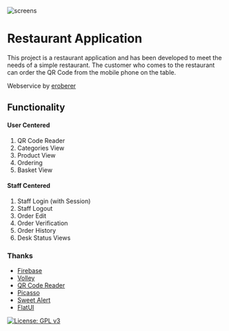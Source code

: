 ![screens](https://cloud.githubusercontent.com/assets/16848490/26680729/298d33f8-46e3-11e7-8cec-6cfd3547d348.png)

# Restaurant Application

This project is a restaurant application and has been developed to meet the needs of a simple restaurant. The customer who comes to the restaurant can order the QR Code from the mobile phone on the table. 

Webservice by [eroberer](https://github.com/eroberer/Restaurant-Application-WebServices-NodeJS)

## Functionality
#### User Centered

1. QR Code Reader
2. Categories View
3. Product View
4. Ordering
5. Basket View

#### Staff Centered

1. Staff Login (with Session)
2. Staff Logout
3. Order Edit
4. Order Verification
5. Order History
6. Desk Status Views


### Thanks

  * [Firebase](https://github.com/firebase/quickstart-android)
  * [Volley](https://github.com/google/volley)
  * [QR Code Reader](https://github.com/KingsMentor/MobileVisionBarcodeScanner)
  * [Picasso](https://github.com/square/picasso)
  * [Sweet Alert](https://github.com/pedant/sweet-alert-dialog)
  * [FlatUI](https://github.com/eluleci/FlatUI)  

[![License: GPL v3](https://img.shields.io/badge/License-GPL%20v3-blue.svg)](https://www.gnu.org/licenses/gpl-3.0)
